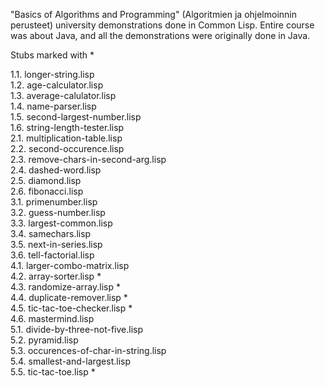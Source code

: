 "Basics of Algorithms and Programming" (Algoritmien ja ohjelmoinnin perusteet) university demonstrations done in Common Lisp. Entire course was about Java, and all the demonstrations were originally done in Java.

Stubs marked with *

1.1. longer-string.lisp  
1.2. age-calculator.lisp  
1.3. average-calulator.lisp  
1.4. name-parser.lisp  
1.5. second-largest-number.lisp  
1.6. string-length-tester.lisp  
2.1. multiplication-table.lisp  
2.2. second-occurence.lisp  
2.3. remove-chars-in-second-arg.lisp  
2.4. dashed-word.lisp  
2.5. diamond.lisp  
2.6. fibonacci.lisp  
3.1. primenumber.lisp  
3.2. guess-number.lisp  
3.3. largest-common.lisp  
3.4. samechars.lisp  
3.5. next-in-series.lisp  
3.6. tell-factorial.lisp  
4.1. larger-combo-matrix.lisp  
4.2. array-sorter.lisp *  
4.3. randomize-array.lisp *  
4.4. duplicate-remover.lisp *  
4.5. tic-tac-toe-checker.lisp *  
4.6. mastermind.lisp  
5.1. divide-by-three-not-five.lisp  
5.2. pyramid.lisp     
5.3. occurences-of-char-in-string.lisp  
5.4. smallest-and-largest.lisp  
5.5. tic-tac-toe.lisp *

